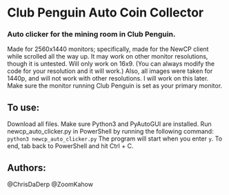 # Club Penguin Auto Coin Collector
### Auto clicker for the mining room in Club Penguin.
Made for 2560x1440 monitors; specifically, made for the NewCP client while scrolled all the way up. It may work on other monitor resolutions, though it is untested. Will only work on 16x9. (You can always modify the code for your resolution and it will work.) Also, all images were taken for 1440p, and will not work with other resolutions. I will work on this later.
Make sure the monitor running Club Penguin is set as your primary monitor.

## To use:
Download all files.
Make sure Python3 and PyAutoGUI are installed.
Run newcp_auto_clicker.py in PowerShell by running the following command: `python3 newcp_auto_clicker.py`
The program will start when you enter `y`. To end, tab back to PowerShell and hit Ctrl + C.

## Authors:
@ChrisDaDerp
@ZoomKahow
